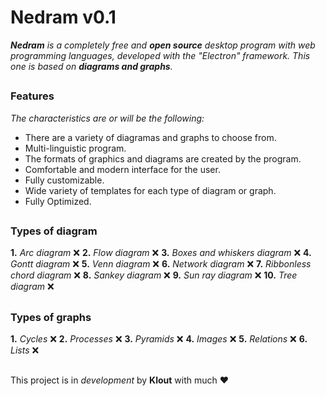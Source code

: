 # Nedram v0.1

***Nedram** is a completely free and **open source** desktop program with web programming languages, developed with the "Electron" framework. This one is based on **diagrams and graphs**.*
##

### Features

*The characteristics are or will be the following:*

 - There are a variety of diagramas and graphs to choose from.
 - Multi-linguistic program.
 - The formats of graphics and diagrams are created by the program.
 - Comfortable and modern interface for the user.
 - Fully customizable.
 - Wide variety of templates for each type of diagram or graph.
 - Fully Optimized.

##
### Types of diagram
 **1.** *Arc diagram* ❌
 **2.** *Flow diagram* ❌
 **3.** *Boxes and whiskers diagram* ❌
 **4.** *Gontt diagram* ❌
 **5.** *Venn diagram* ❌
 **6.** *Network diagram* ❌
 **7.** *Ribbonless chord diagram* ❌
 **8.** *Sankey diagram* ❌
 **9.** *Sun ray diagram* ❌
 **10.** *Tree diagram*  ❌
##

### Types of graphs

**1.** *Cycles* ❌
**2.** *Processes* ❌
**3.** *Pyramids* ❌
**4.** *Images* ❌
**5.** *Relations* ❌
**6.** *Lists* ❌

##
This project is in *development* by **Klout** with much ♥
